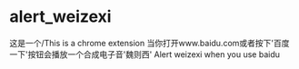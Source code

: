 # alert_weizexi
这是一个/This is a chrome extension
当你打开www.baidu.com或者按下'百度一下'按钮会播放一个合成电子音'魏则西'
Alert weizexi when you use baidu
